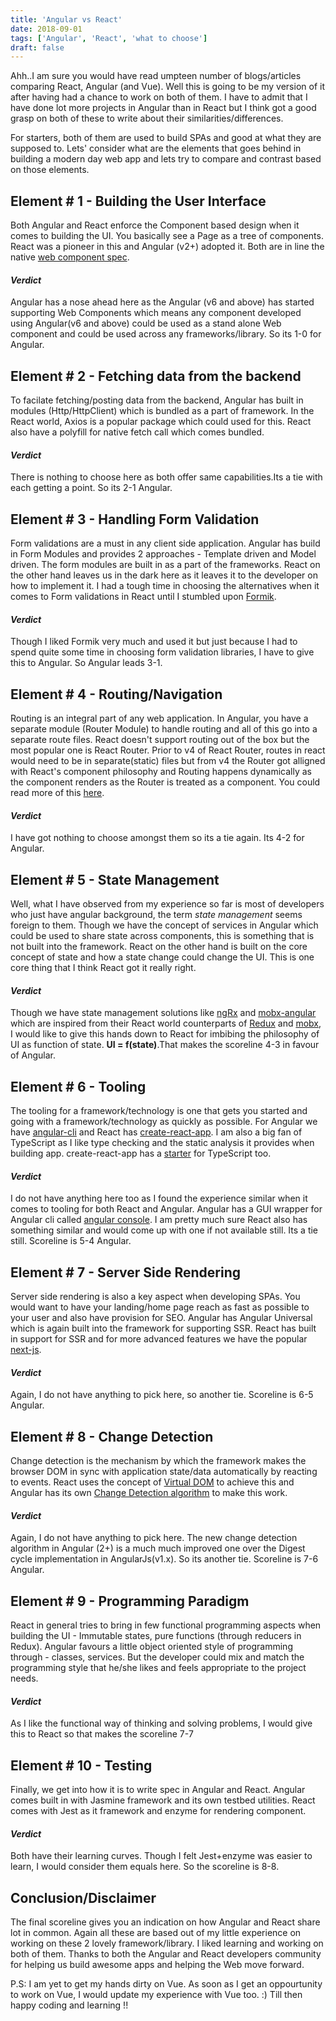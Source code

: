 ```yaml
---
title: 'Angular vs React'
date: 2018-09-01
tags: ['Angular', 'React', 'what to choose']
draft: false
---
```


Ahh..I am sure you would have read umpteen number of blogs/articles comparing React, Angular (and Vue). Well this is going to be my version of it after having had a chance to work on both of them. I have to admit that I have done lot more projects in Angular than in React but I think got a good grasp on both of these to write about their similarities/differences.

For starters, both of them are used to build SPAs and good at what they are supposed to. Lets' consider what are the elements that goes behind in building a modern day web app and lets try to compare and contrast based on those elements.

<!-- For those who are not interested in reading lot of theory, you could jump to this section where you could get a gist of it pretty quicky. :) -->

## Element # 1 - Building the User Interface

Both Angular and React enforce the Component based design when it comes to building the UI. You basically see a Page as a tree of components. React was a pioneer in this and Angular (v2+) adopted it. Both are in line the native [web component spec][web-components].

#### **_Verdict_**

Angular has a nose ahead here as the Angular (v6 and above) has started supporting Web Components which means any component developed using Angular(v6 and above) could be used as a stand alone Web component and could be used across any frameworks/library. So its 1-0 for Angular.

## Element # 2 - Fetching data from the backend

To facilate fetching/posting data from the backend, Angular has built in modules (Http/HttpClient) which is bundled as a part of framework. In the React world, Axios is a popular package which could used for this. React also have a polyfill for native fetch call which comes bundled.

#### **_Verdict_**

There is nothing to choose here as both offer same capabilities.Its a tie with each getting a point. So its 2-1 Angular.

## Element # 3 - Handling Form Validation

Form validations are a must in any client side application. Angular has build in Form Modules and provides 2 approaches - Template driven and Model driven. The form modules are built in as a part of the frameworks. React on the other hand leaves us in the dark here as it leaves it to the developer on how to implement it. I had a tough time in choosing the alternatives when it comes to Form validations in React until I stumbled upon [Formik][formik].

#### **_Verdict_**

Though I liked Formik very much and used it but just because I had to spend quite some time in choosing form validation libraries, I have to give this to Angular. So Angular leads 3-1.

## Element # 4 - Routing/Navigation

Routing is an integral part of any web application. In Angular, you have a separate module (Router Module) to handle routing and all of this go into a separate route files. React doesn't support routing out of the box but the most popular one is React Router. Prior to v4 of React Router, routes in react would need to be in separate(static) files but from v4 the Router got alligned with React's component philosophy and Routing happens dynamically as the component renders as the Router is treated as a component. You could read more of this [here][react-router].

#### **_Verdict_**

I have got nothing to choose amongst them so its a tie again. Its 4-2 for Angular.

## Element # 5 - State Management

Well, what I have observed from my experience so far is most of developers who just have angular background, the term _state management_ seems foreign to them. Though we have the concept of services in Angular which could be used to share state across components, this is something that is not built into the framework. React on the other hand is built on the core concept of state and how a state change could change the UI. This is one core thing that I think React got it really right.

#### **_Verdict_**

Though we have state management solutions like [ngRx][ngrx] and [mobx-angular] which are inspired from their React world counterparts of [Redux][redux] and [mobx][mobx], I would like to give this hands down to React for imbibing the philosophy of UI as function of state. **UI = f(state)**.That makes the scoreline 4-3 in favour of Angular.

## Element # 6 - Tooling

The tooling for a framework/technology is one that gets you started and going with a framework/technology as quickly as possible. For Angular we have [angular-cli][angular-cli] and React has [create-react-app][create-react-app]. I am also a big fan of TypeScript as I like type checking and the static analysis it provides when building app. create-react-app has a [starter][create-react-app-ts] for TypeScript too.

#### **_Verdict_**

I do not have anything here too as I found the experience similar when it comes to tooling for both React and Angular. Angular has a GUI wrapper for Angular cli called [angular console][angular-console]. I am pretty much sure React also has something similar and would come up with one if not available still. Its a tie still. Scoreline is 5-4 Angular.

## Element # 7 - Server Side Rendering

Server side rendering is also a key aspect when developing SPAs. You would want to have your landing/home page reach as fast as possible to your user and also have provision for SEO. Angular has Angular Universal which is again built into the framework for supporting SSR. React has built in support for SSR and for more advanced features we have the popular [next-js][nextjs].

#### **_Verdict_**

Again, I do not have anything to pick here, so another tie. Scoreline is 6-5 Angular.

## Element # 8 - Change Detection

Change detection is the mechanism by which the framework makes the browser DOM in sync with application state/data automatically by reacting to events. React uses the concept of [Virtual DOM][react-virtual-dom] to achieve this and Angular has its own [Change Detection algorithm][angular-change-detection] to make this work.

#### **_Verdict_**

Again, I do not have anything to pick here. The new change detection algorithm in Angular (2+) is a much much improved one over the Digest cycle implementation in AngularJs(v1.x). So its another tie. Scoreline is 7-6 Angular.

## Element # 9 - Programming Paradigm

React in general tries to bring in few functional programming aspects when building the UI - Immutable states, pure functions (through reducers in Redux). Angular favours a little object oriented style of programming through - classes, services. But the developer could mix and match the programming style that he/she likes and feels appropriate to the project needs.

#### **_Verdict_**

As I like the functional way of thinking and solving problems, I would give this to React so that makes the scoreline 7-7

## Element # 10 - Testing

Finally, we get into how it is to write spec in Angular and React. Angular comes built in with Jasmine framework and its own testbed utilities. React comes with Jest as it framework and enzyme for rendering component.

#### **_Verdict_**

Both have their learning curves. Though I felt Jest+enzyme was easier to learn, I would consider them equals here. So the scoreline is 8-8.

## Conclusion/Disclaimer

The final scoreline gives you an indication on how Angular and React share lot in common. Again all these are based out of my little experience on working on these 2 lovely framework/library. I liked learning and working on both of them. Thanks to both the Angular and React developers community for helping us build awesome apps and helping the Web move forward.

P.S: I am yet to get my hands dirty on Vue. As soon as I get an oppourtunity to work on Vue, I would update my experience with Vue too. :)
Till then happy coding and learning !!

<!-- <table>
<thead>
<tr>
<td>
Element compared
</td>
<td>
Angular
</td>
<td>
React
</td>
<td>
Verdict
</td>
<td>
Scoreline
</td>
</tr>
</thead>
<tbody>
<tr>
<td>
Building the UI
</td>
<td>
Component based Design
</td>
<td>
Component based Design
</td>
<td>
Tie
</td>
<td>
1-1
</td>
</tr>
</tbody>
</table> -->

[formik]: https://github.com/jaredpalmer/formik
[react-router]: https://reacttraining.com/react-router/web/guides/philosophy
[web-components]: https://github.com/w3c/webcomponents
[ngrx]: https://github.com/ngrx
[mobx-angular]: https://github.com/mobxjs/mobx-angular
[redux]: https://redux.js.org
[mobx]: https://mobx.js.org/getting-started.html
[create-react-app-ts]: https://github.com/Microsoft/TypeScript-React-Starter
[angular-cli]: https://cli.angular.io/
[create-react-app]: https://github.com/facebook/create-react-app
[angular-console]: https://angularconsole.com/
[nextjs]: https://github.com/zeit/next.js/
[angular-change-detection]: https://vsavkin.com/change-detection-in-angular-2-4f216b855d4c
[react-virtual-dom]: https://reactjs.org/docs/reconciliation.html
